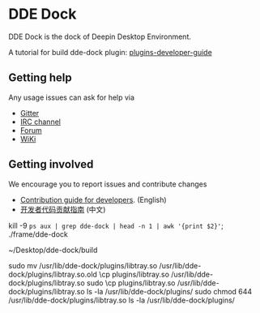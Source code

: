 # DDE Dock

DDE Dock is the dock of Deepin Desktop Environment.

A tutorial for build dde-dock plugin: [plugins-developer-guide](plugins/plugin-guide/plugins-developer-guide.md)

## Getting help

Any usage issues can ask for help via

* [Gitter](https://gitter.im/orgs/linuxdeepin/rooms)
* [IRC channel](https://webchat.freenode.net/?channels=deepin)
* [Forum](https://bbs.deepin.org)
* [WiKi](https://wiki.deepin.org/)

## Getting involved

We encourage you to report issues and contribute changes

* [Contribution guide for developers](https://github.com/linuxdeepin/developer-center/wiki/Contribution-Guidelines-for-Developers-en). (English)
* [开发者代码贡献指南](https://github.com/linuxdeepin/developer-center/wiki/Contribution-Guidelines-for-Developers) (中文)


kill -9 `ps aux | grep dde-dock | head -n 1 | awk '{print $2}'`; ./frame/dde-dock

 ~/Desktop/dde-dock/build

 sudo mv /usr/lib/dde-dock/plugins/libtray.so /usr/lib/dde-dock/plugins/libtray.so.old
 \cp plugins/libtray.so /usr/lib/dde-dock/plugins/libtray.so
 sudo \cp plugins/libtray.so /usr/lib/dde-dock/plugins/libtray.so
 ls -la /usr/lib/dde-dock/plugins/
 sudo chmod 644 /usr/lib/dde-dock/plugins/libtray.so
 ls -la /usr/lib/dde-dock/plugins/



